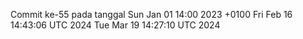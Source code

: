 Commit ke-55 pada tanggal Sun Jan 01 14:00 2023 +0100
Fri Feb 16 14:43:06 UTC 2024
Tue Mar 19 14:27:10 UTC 2024
